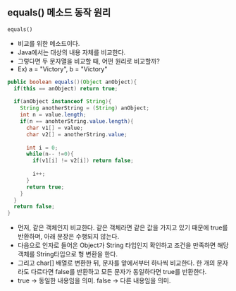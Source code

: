 ## equals() 메소드 동작 원리

`equals()`

- 비교를 위한 메소드이다. 
- Java에서는 대상의 내용 자체를 비교한다. 
- 그렇다면 두 문자열을 비교할 때, 어떤 원리로 비교할까?
- Ex) a = "Victory", b = "Victory"



```java
public boolean equals()(Object anObject){
  if(this == anObject) return true;
  
  if(anObject instanceof String){
    String anotherString = (String) anObject;
    int n = value.length;
    if(n == anohterString.value.length){
      char v1[] = value;
      char v2[] = anotherString.value;
      
      int i = 0;
      while(n-- !=0){
        if(v1[i] != v2[i]) return false;
        
        i++;
      }
      return true;
    }
  }
  return false;
}
```



- 먼저, 같은 객체인지 비교한다. 같은 객체라면 같은 값을 가지고 있기 때문에 true를 반환하며, 아래 문장은 수행되지 않는다. 
- 다음으로 인자로 들어온 Object가 String 타입인지 확인하고 조건을 만족하면 해당 객체를 String타입으로 형 변환을 한다. 
- 그리고 char[] 배열로 변환한 뒤, 문자를 앞에서부터 하나씩 비교한다. 한 개의 문자라도 다르다면 false를 반환하고 모든 문자가 동일하다면 true를 반환한다. 
- true -> 동일한 내용임을 의미. false -> 다른 내용임을 의미.